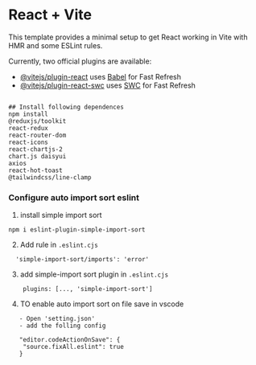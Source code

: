 # React + Vite

This template provides a minimal setup to get React working in Vite with HMR and some ESLint rules.

Currently, two official plugins are available:

- [@vitejs/plugin-react](https://github.com/vitejs/vite-plugin-react/blob/main/packages/plugin-react/README.md) uses [Babel](https://babeljs.io/) for Fast Refresh
- [@vitejs/plugin-react-swc](https://github.com/vitejs/vite-plugin-react-swc) uses [SWC](https://swc.rs/) for Fast Refresh

`````

## Install following dependences
npm install
@reduxjs/toolkit 
react-redux 
react-router-dom 
react-icons 
react-chartjs-2 
chart.js daisyui 
axios 
react-hot-toast  
@tailwindcss/line-clamp

`````
### Configure auto import sort eslint
1. install simple import sort
```
npm i eslint-plugin-simple-import-sort

```

2. Add rule in `.eslint.cjs`

```
  'simple-import-sort/imports': 'error'

```

3. add simple-import sort plugin in `.eslint.cjs`
```
    plugins: [..., 'simple-import-sort']

```

4. TO enable auto import sort on file save in vscode
```
   - Open 'setting.json'
   - add the folling config

   "editor.codeActionOnSave": {
    "source.fixAll.eslint": true
   }
```
